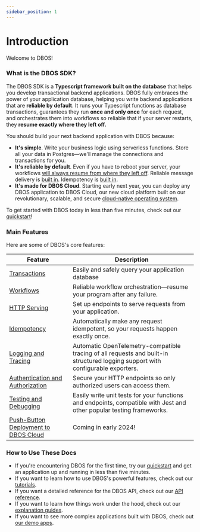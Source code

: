 ```yaml
---
sidebar_position: 1
---
```


# Introduction

Welcome to DBOS!

### What is the DBOS SDK?

The DBOS SDK is a **Typescript framework built on the database** that helps you develop transactional backend applications.
DBOS fully embraces the power of your application database, helping you write backend applications that are **reliable by default**.
It runs your Typescript functions as database transactions, guarantees they run **once and only once** for each request, and orchestrates them into workflows so reliable that if your server restarts, they **resume exactly where they left off.**

You should build your next backend application with DBOS because:

- **It's simple**.  Write your business logic using serverless functions.  Store all your data in Postgres&#8212;we'll manage the connections and transactions for you.
- **It's reliable by default**.  Even if you have to reboot your server, your workflows [will always resume from where they left off](./tutorials/workflow-tutorial#reliability-guarantees).  Reliable message delivery is [built in](./tutorials/workflow-communication-tutorial#reliability-guarantees-1). Idempotency is [built in](./tutorials/idempotency-tutorial).
- **It's made for DBOS Cloud**.  Starting early next year, you can deploy any DBOS application to DBOS Cloud, our new cloud platform built on our revolutionary, scalable, and secure [cloud-native operating system](https://dbos.dev).

To get started with DBOS today in less than five minutes, check out our [quickstart](./getting-started/quickstart)!

### Main Features

Here are some of DBOS's core features:

| Feature                                                                       | Description
| ----------------------------------------------------------------------------- | ------------------------------------------------------------------------------------------------------------------------- |
| [Transactions](./tutorials/transaction-tutorial)                              | Easily and safely query your application database
| [Workflows](./tutorials/workflow-tutorial)                                    | Reliable workflow orchestration&#8212;resume your program after any failure.
| [HTTP Serving](./tutorials/http-serving-tutorial)                             | Set up endpoints to serve requests from your application.
| [Idempotency](./tutorials/idempotency-tutorial)                               | Automatically make any request idempotent, so your requests happen exactly once.
| [Logging and Tracing](./tutorials/logging)                                    | Automatic OpenTelemetry-compatible tracing of all requests and built-in structured logging support with configurable exporters.
| [Authentication and Authorization](./tutorials/authentication-authorization)  | Secure your HTTP endpoints so only authorized users can access them.
| [Testing and Debugging](./tutorials/testing-tutorial)                         | Easily write unit tests for your functions and endpoints, compatible with Jest and other popular testing frameworks.
| [Push-Button Deployment to DBOS Cloud](https://dbos.dev)                      | Coming in early 2024!


### How to Use These Docs

- If you're encountering DBOS for the first time, try our [quickstart](./getting-started/quickstart) and get an application up and running in less than five minutes.
- If you want to learn how to use DBOS's powerful features, check out our [tutorials](./category/dbos-sdk-tutorials).
- If you want a detailed reference for the DBOS API, check out our [API reference](./category/reference).
- If you want to learn how things work under the hood, check out our [explanation guides](./category/concepts-and-explanations).
- If you want to see more complex applications built with DBOS, check out [our demo apps](./tutorials/demo-apps).
